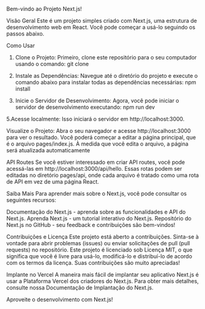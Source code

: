 Bem-vindo ao Projeto Next.js!

Visão Geral
Este é um projeto simples criado com Next.js, uma estrutura de desenvolvimento web em React. Você pode começar a usá-lo seguindo os passos abaixo.

Como Usar
1. Clone o Projeto: Primeiro, clone este repositório para o seu computador usando o comando:
git clone

3. Instale as Dependências: Navegue até o diretório do projeto e execute o comando abaixo para instalar todas as dependências necessárias:
npm install

4. Inicie o Servidor de Desenvolvimento: Agora, você pode iniciar o servidor de desenvolvimento executando:
npm run dev

5.Acesse localmente:
Isso iniciará o servidor em http://localhost:3000.

Visualize o Projeto: Abra o seu navegador e acesse http://localhost:3000 para ver o resultado. Você poderá começar a editar a página principal, que é o arquivo pages/index.js. À medida que você edita o arquivo, a página será atualizada automaticamente

API Routes
Se você estiver interessado em criar API routes, você pode acessá-las em http://localhost:3000/api/hello. Essas rotas podem ser editadas no diretório pages/api, onde cada arquivo é tratado como uma rota de API em vez de uma página React.

Saiba Mais
Para aprender mais sobre o Next.js, você pode consultar os seguintes recursos:

Documentação do Next.js - aprenda sobre as funcionalidades e API do Next.js.
Aprenda Next.js - um tutorial interativo do Next.js.
Repositório do Next.js no GitHub - seu feedback e contribuições são bem-vindos!

Contribuições e Licença
Este projeto está aberto a contribuições. Sinta-se à vontade para abrir problemas (issues) ou enviar solicitações de pull (pull requests) no repositório. Este projeto é licenciado sob Licença MIT, o que significa que você é livre para usá-lo, modificá-lo e distribuí-lo de acordo com os termos da licença. Suas contribuições são muito apreciadas!

Implante no Vercel
A maneira mais fácil de implantar seu aplicativo Next.js é usar a Plataforma Vercel dos criadores do Next.js. Para obter mais detalhes, consulte nossa Documentação de Implantação do Next.js.

Aproveite o desenvolvimento com Next.js!
